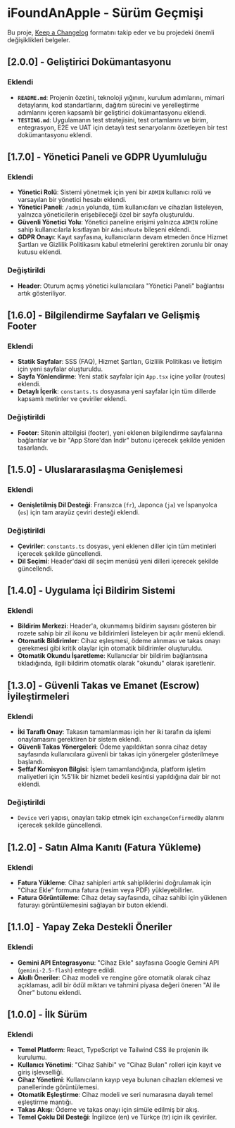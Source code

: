 # iFoundAnApple - Sürüm Geçmişi

Bu proje, [Keep a Changelog](https://keepachangelog.com/en/1.0.0/) formatını takip eder ve bu projedeki önemli değişiklikleri belgeler.

## [2.0.0] - Geliştirici Dokümantasyonu

### Eklendi
- **`README.md`**: Projenin özetini, teknoloji yığınını, kurulum adımlarını, mimari detaylarını, kod standartlarını, dağıtım sürecini ve yerelleştirme adımlarını içeren kapsamlı bir geliştirici dokümantasyonu eklendi.
- **`TESTING.md`**: Uygulamanın test stratejisini, test ortamlarını ve birim, entegrasyon, E2E ve UAT için detaylı test senaryolarını özetleyen bir test dokümantasyonu eklendi.

## [1.7.0] - Yönetici Paneli ve GDPR Uyumluluğu

### Eklendi
- **Yönetici Rolü**: Sistemi yönetmek için yeni bir `ADMIN` kullanıcı rolü ve varsayılan bir yönetici hesabı eklendi.
- **Yönetici Paneli**: `/admin` yolunda, tüm kullanıcıları ve cihazları listeleyen, yalnızca yöneticilerin erişebileceği özel bir sayfa oluşturuldu.
- **Güvenli Yönetici Yolu**: Yönetici paneline erişimi yalnızca `ADMIN` rolüne sahip kullanıcılarla kısıtlayan bir `AdminRoute` bileşeni eklendi.
- **GDPR Onayı**: Kayıt sayfasına, kullanıcıların devam etmeden önce Hizmet Şartları ve Gizlilik Politikasını kabul etmelerini gerektiren zorunlu bir onay kutusu eklendi.

### Değiştirildi
- **Header**: Oturum açmış yönetici kullanıcılara "Yönetici Paneli" bağlantısı artık gösteriliyor.

## [1.6.0] - Bilgilendirme Sayfaları ve Gelişmiş Footer

### Eklendi
- **Statik Sayfalar**: SSS (FAQ), Hizmet Şartları, Gizlilik Politikası ve İletişim için yeni sayfalar oluşturuldu.
- **Sayfa Yönlendirme**: Yeni statik sayfalar için `App.tsx` içine yollar (routes) eklendi.
- **Detaylı İçerik**: `constants.ts` dosyasına yeni sayfalar için tüm dillerde kapsamlı metinler ve çeviriler eklendi.

### Değiştirildi
- **Footer**: Sitenin altbilgisi (footer), yeni eklenen bilgilendirme sayfalarına bağlantılar ve bir "App Store'dan İndir" butonu içerecek şekilde yeniden tasarlandı.

## [1.5.0] - Uluslararasılaşma Genişlemesi

### Eklendi
- **Genişletilmiş Dil Desteği**: Fransızca (`fr`), Japonca (`ja`) ve İspanyolca (`es`) için tam arayüz çeviri desteği eklendi.

### Değiştirildi
- **Çeviriler**: `constants.ts` dosyası, yeni eklenen diller için tüm metinleri içerecek şekilde güncellendi.
- **Dil Seçimi**: Header'daki dil seçim menüsü yeni dilleri içerecek şekilde güncellendi.

## [1.4.0] - Uygulama İçi Bildirim Sistemi

### Eklendi
- **Bildirim Merkezi**: Header'a, okunmamış bildirim sayısını gösteren bir rozete sahip bir zil ikonu ve bildirimleri listeleyen bir açılır menü eklendi.
- **Otomatik Bildirimler**: Cihaz eşleşmesi, ödeme alınması ve takas onayı gerekmesi gibi kritik olaylar için otomatik bildirimler oluşturuldu.
- **Otomatik Okundu İşaretleme**: Kullanıcılar bir bildirim bağlantısına tıkladığında, ilgili bildirim otomatik olarak "okundu" olarak işaretlenir.

## [1.3.0] - Güvenli Takas ve Emanet (Escrow) İyileştirmeleri

### Eklendi
- **İki Taraflı Onay**: Takasın tamamlanması için her iki tarafın da işlemi onaylamasını gerektiren bir sistem eklendi.
- **Güvenli Takas Yönergeleri**: Ödeme yapıldıktan sonra cihaz detay sayfasında kullanıcılara güvenli bir takas için yönergeler gösterilmeye başlandı.
- **Şeffaf Komisyon Bilgisi**: İşlem tamamlandığında, platform işletim maliyetleri için %5'lik bir hizmet bedeli kesintisi yapıldığına dair bir not eklendi.

### Değiştirildi
- `Device` veri yapısı, onayları takip etmek için `exchangeConfirmedBy` alanını içerecek şekilde güncellendi.

## [1.2.0] - Satın Alma Kanıtı (Fatura Yükleme)

### Eklendi
- **Fatura Yükleme**: Cihaz sahipleri artık sahipliklerini doğrulamak için "Cihaz Ekle" formuna fatura (resim veya PDF) yükleyebilirler.
- **Fatura Görüntüleme**: Cihaz detay sayfasında, cihaz sahibi için yüklenen faturayı görüntülemesini sağlayan bir buton eklendi.

## [1.1.0] - Yapay Zeka Destekli Öneriler

### Eklendi
- **Gemini API Entegrasyonu**: "Cihaz Ekle" sayfasına Google Gemini API (`gemini-2.5-flash`) entegre edildi.
- **Akıllı Öneriler**: Cihaz modeli ve rengine göre otomatik olarak cihaz açıklaması, adil bir ödül miktarı ve tahmini piyasa değeri öneren "AI ile Öner" butonu eklendi.

## [1.0.0] - İlk Sürüm

### Eklendi
- **Temel Platform**: React, TypeScript ve Tailwind CSS ile projenin ilk kurulumu.
- **Kullanıcı Yönetimi**: "Cihaz Sahibi" ve "Cihaz Bulan" rolleri için kayıt ve giriş işlevselliği.
- **Cihaz Yönetimi**: Kullanıcıların kayıp veya bulunan cihazları eklemesi ve panellerinde görüntülemesi.
- **Otomatik Eşleştirme**: Cihaz modeli ve seri numarasına dayalı temel eşleştirme mantığı.
- **Takas Akışı**: Ödeme ve takas onayı için simüle edilmiş bir akış.
- **Temel Çoklu Dil Desteği**: İngilizce (en) ve Türkçe (tr) için ilk çeviriler.